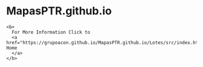 # MapasPTR.github.io

<html>
  <head>
    
  </head>
  <body>
    
    <b>
      For More Information Click to 
      <a href="https://grupoacon.github.io/MapasPTR.github.io/Lotes/src/index.html">Page Home
      </a>
    </b>
    

  </body>
</html>

